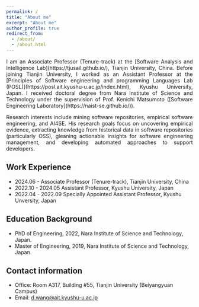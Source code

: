 ```yaml
---
permalink: /
title: "About me"
excerpt: "About me"
author_profile: true
redirect_from: 
  - /about/
  - /about.html
---
```


<p style='text-align: justify;'> I am an Associate Professor (Tenure-track) at the [Software Analysis and Intelligence Lab](https://tjusail.github.io/), Tianjin University, China. Before joining Tianjin University, I worked as an Assistant Professor at the [Principles of Software engineering and programming Languages Lab (POSL)](https://posl.ait.kyushu-u.ac.jp/index.html), Kyushu University, Japan. I received doctoral degree from Nara Institute of Science and Technology under the supervision of Prof. Kenichi Matsumoto ([Software Engineering Laboratory](https://naist-se.github.io/)). </p>


<p style='text-align: justify;'>Research interests include mining software repositories, empirical software engineering, and AI4SE. His research goals focus on uncovering empirical evidence, extracting knowledge from historical data in software repositories (particularly OSS), gleaning actionable insights for software engineering management, and developing automated approaches to support developers. </p>

Work Experience
------
* 2024.06 - Associate Professor (Tenure-track), Tianjin University, China
* 2022.10 - 2024.05 Assistant Professor, Kyushu University, Japan
* 2022.04 - 2022.09 Specially Appointed Assistant Professor, Kyushu Unversity, Japan


Education Background
------
* PhD of Engineering, 2022, Nara Institute of Science and Technology, Japan.
* Master of Engineering, 2019, Nara Institute of Science and Technology, Japan.

Contact information
------
* Office: Room A317, Building #55, Tianjin University (Beiyangyuan Campus)
* Email: d.wang@ait.kyushu-u.ac.jp


